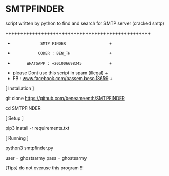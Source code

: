 # SMTPFINDER
script written by python to find and search for SMTP server (cracked smtp)

 +++++++++++++++++++++++++++++++++++++++++++++++++
 +                 SMTP FINDER                   +
 +                CODER : BEN_TH                 +
 +           WHATSAPP : +201006698345            +
 + please Dont use this script in spam (illegal) +
 +    FB : www.facebook.com/bassem.beso.18659    +

[ Installation ]

git clone https://github.com/beneameenth/SMTPFINDER

cd SMTPFINDER

[ Setup ]

pip3 install -r requirements.txt

[ Running ]

python3 smtpfinder.py

user = ghostsarmy
pass = ghostsarmy

[Tips] do not overuse this program !!!
